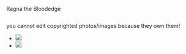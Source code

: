 <!Doctype html>
<html>
<head> 
<title> first project on github ever! </title> 
</head>
<body>  <p> Ragna the Bloodedge</p>
    <img src="http://www.dustloop.com/wiki/images/thumb/f/fd/BBCS_Ragna_6A.png/175px-BBCS_Ragna_6A.png" alt="">
    <p> you cannot edit copyrighted photos/images because they own them!</p>
<footer>
<ul>
  <li>
    <img src="http://facebook.com">
  </li>
  <li>
    <img src="img/twitter-wrap.png">
  </li>
</ul>
</footer>
</body>
</html>
